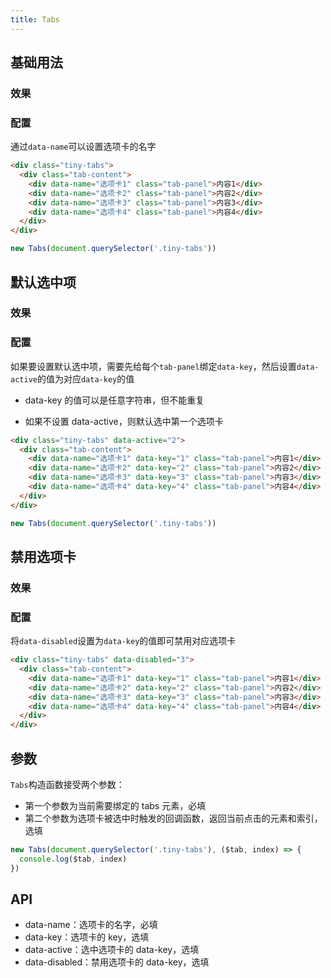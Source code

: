 ```yaml
---
title: Tabs
---
```


## 基础用法

### 效果

<ClientOnly><tabs-demo-1></tabs-demo-1></ClientOnly>

### 配置

通过`data-name`可以设置选项卡的名字

```html
<div class="tiny-tabs">
  <div class="tab-content">
    <div data-name="选项卡1" class="tab-panel">内容1</div>
    <div data-name="选项卡2" class="tab-panel">内容2</div>
    <div data-name="选项卡3" class="tab-panel">内容3</div>
    <div data-name="选项卡4" class="tab-panel">内容4</div>
  </div>
</div>
```

```javascript
new Tabs(document.querySelector('.tiny-tabs'))
```

## 默认选中项

### 效果

<ClientOnly><tabs-demo-2></tabs-demo-2></ClientOnly>

### 配置

如果要设置默认选中项，需要先给每个`tab-panel`绑定`data-key`，然后设置`data-active`的值为对应`data-key`的值

- data-key 的值可以是任意字符串，但不能重复

- 如果不设置 data-active，则默认选中第一个选项卡

```html
<div class="tiny-tabs" data-active="2">
  <div class="tab-content">
    <div data-name="选项卡1" data-key="1" class="tab-panel">内容1</div>
    <div data-name="选项卡2" data-key="2" class="tab-panel">内容2</div>
    <div data-name="选项卡3" data-key="3" class="tab-panel">内容3</div>
    <div data-name="选项卡4" data-key="4" class="tab-panel">内容4</div>
  </div>
</div>
```

```javascript
new Tabs(document.querySelector('.tiny-tabs'))
```

## 禁用选项卡

### 效果

<ClientOnly><tabs-demo-3></tabs-demo-3></ClientOnly>

### 配置

将`data-disabled`设置为`data-key`的值即可禁用对应选项卡

```html
<div class="tiny-tabs" data-disabled="3">
  <div class="tab-content">
    <div data-name="选项卡1" data-key="1" class="tab-panel">内容1</div>
    <div data-name="选项卡2" data-key="2" class="tab-panel">内容2</div>
    <div data-name="选项卡3" data-key="3" class="tab-panel">内容3</div>
    <div data-name="选项卡4" data-key="4" class="tab-panel">内容4</div>
  </div>
</div>
```

## 参数

`Tabs`构造函数接受两个参数：

- 第一个参数为当前需要绑定的 tabs 元素，必填
- 第二个参数为选项卡被选中时触发的回调函数，返回当前点击的元素和索引，选填

```javascript
new Tabs(document.querySelector('.tiny-tabs'), ($tab, index) => {
  console.log($tab, index)
})
```

## API

- data-name：选项卡的名字，必填
- data-key：选项卡的 key，选填
- data-active：选中选项卡的 data-key，选填
- data-disabled：禁用选项卡的 data-key，选填
